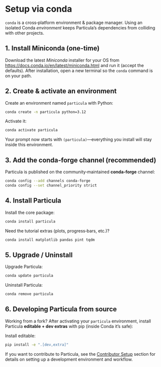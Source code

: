 # Setup via conda

`conda` is a cross‑platform environment & package manager.  Using an isolated
Conda *environment* keeps Particula’s dependencies from colliding with other
projects.

## 1. Install Miniconda (one‑time)

Download the latest *Miniconda* installer for your OS from  
<https://docs.conda.io/en/latest/miniconda.html> and run it (accept the
defaults).  After installation, open a new terminal so the `conda` command is
on your path.

## 2. Create & activate an environment

Create an environment named `particula` with Python:

```bash
conda create -n particula python=3.12
```

Activate it:

```bash
conda activate particula
```

Your prompt now starts with `(particula)`—everything you install will stay
inside this environment.

## 3. Add the conda‑forge channel (recommended)

Particula is published on the community‑maintained **conda‑forge** channel:

```bash
conda config --add channels conda-forge
conda config --set channel_priority strict
```

## 4. Install Particula

Install the core package:

```bash
conda install particula
```

Need the tutorial extras (plots, progress‑bars, etc.)?

```bash
conda install matplotlib pandas pint tqdm
```

## 5. Upgrade / Uninstall

Upgrade Particula:

```bash
conda update particula
```

Uninstall Particula:

```bash
conda remove particula
```

## 6. Developing Particula from source

Working from a fork?  After activating your `particula` environment, install
Particula **editable + dev extras** with pip (inside Conda it’s safe):

Install editable:

```bash
pip install -e ".[dev,extra]"
```

If you want to contribute to Particula, see the [Contributor Setup](Contributor_Setup.md) section for details on setting up a development environment and workflow.

